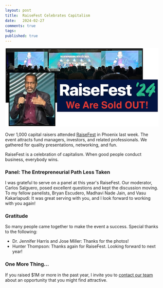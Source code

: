 ```yaml
---
layout: post
title:  RaiseFest Celebrates Capitalism
date:   2024-02-27
comments: true
tags: 
published: true
---
```


<img src="/images/RayHightower_RaiseFest_24_Phoenix_AZ.jpg" width="600" alt="RaiseFest 2024 in Phoenix, AZ USA" title="RaiseFest 2024 in Phoenix, AZ USA" />

Over 1,000 capital raisers attended [RaiseFest](https://raisefest.com) in Phoenix last week. The event attracts fund managers, investors, and related professionals. We gathered for quality presentations, networking, and fun. 

RaiseFest is a celebration of capitalism. When good people conduct business, everybody wins.

<!--more-->

### Panel: The Entrepreneurial Path Less Taken

I was grateful to serve on a panel at this year's RaiseFest. Our moderator, Carlos Salguero, posed excellent questions and kept the discussion moving. To my fellow panelists, Bryan Escudero, Madhavi Nade Jain, and Vasu Kakarlapudi: It was great serving with you, and I look forward to working with you again!

### Gratitude

So many people came together to make the event a success. Special thanks to the following:

* Dr. Jennifer Harris and Jose Miller: Thanks for the photos!
* Hunter Thompson: Thanks again for RaiseFest. Looking forward to next year!

### One More Thing...

If you raised $1M or more in the past year, I invite you to [contact our team](/contact) about an opportunity that you might find attractive.